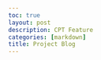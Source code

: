 ```yaml
---
toc: true
layout: post
description: CPT Feature
categories: [markdown]
title: Project Blog
---
```



